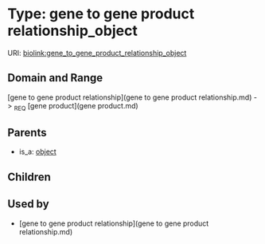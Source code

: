 
# Type: gene to gene product relationship_object




URI: [biolink:gene_to_gene_product_relationship_object](https://w3id.org/biolink/vocab/gene_to_gene_product_relationship_object)


## Domain and Range

[gene to gene product relationship](gene to gene product relationship.md) ->  <sub>REQ</sub> [gene product](gene product.md)

## Parents

 *  is_a: [object](sequence_feature_relationship_object.md)

## Children


## Used by

 * [gene to gene product relationship](gene to gene product relationship.md)
